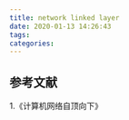 ```yaml
---
title: network linked layer
date: 2020-01-13 14:26:43
tags:
categories:
---
```



## 参考文献
1.《计算机网络自顶向下》
